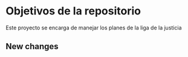 # Objetivos de la repositorio

Este proyecto se encarga de manejar los planes de la liga de la justicia

## New changes